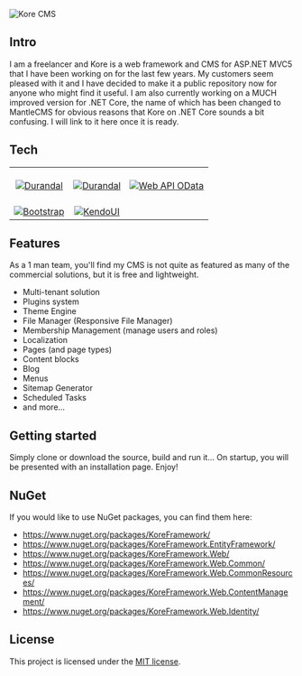 ![Kore CMS](https://github.com/Widecommerce/kore-cms/blob/master/KoreCMS/Media/kore-logo-dark.png)

## Intro

I am a freelancer and Kore is a web framework and CMS for ASP.NET MVC5 that I have been working on for the last few years. My customers seem pleased with it and I have decided to make it a public repository now for anyone who might find it useful. I am also currently working on a MUCH improved version for .NET Core, the name of which has been changed to MantleCMS for obvious reasons that Kore on .NET Core sounds a bit confusing. I will link to it here once it is ready.

## Tech

| | | |
| :---: | :---: | :---: |
|[<br />![Durandal](https://raw.githubusercontent.com/gordon-matt/KoreCMS/master/_SolutionItems/Logos/NET%20MVC.png) ](https://github.com/BlueSpire/Durandal)|[<br />![Durandal](https://raw.githubusercontent.com/gordon-matt/KoreCMS/master/_SolutionItems/Logos/Durandal.jpg) ](https://github.com/BlueSpire/Durandal)|[<br />![Web API OData](https://raw.githubusercontent.com/gordon-matt/KoreCMS/master/_SolutionItems/Logos/OData.png) ](https://github.com/OData/WebApi)|
| [<br />![Bootstrap](https://raw.githubusercontent.com/gordon-matt/KoreCMS/master/_SolutionItems/Logos/Bootstrap.jpg) ](http://getbootstrap.com/) |[<br />![KendoUI](https://raw.githubusercontent.com/gordon-matt/KoreCMS/master/_SolutionItems/Logos/KendoUI.png) ](https://github.com/gothinkster/react-mobx-realworld-example-app)

## Features

As a 1 man team, you'll find my CMS is not quite as featured as many of the commercial solutions, but it is free and lightweight.

- Multi-tenant solution
- Plugins system
- Theme Engine
- File Manager (Responsive File Manager)
- Membership Management (manage users and roles)
- Localization
- Pages (and page types)
- Content blocks
- Blog
- Menus
- Sitemap Generator
- Scheduled Tasks
- and more...

## Getting started

Simply clone or download the source, build and run it... On startup, you will be presented with an installation page. Enjoy!

## NuGet

If you would like to use NuGet packages, you can find them here:

- https://www.nuget.org/packages/KoreFramework/
- https://www.nuget.org/packages/KoreFramework.EntityFramework/
- https://www.nuget.org/packages/KoreFramework.Web/
- https://www.nuget.org/packages/KoreFramework.Web.Common/
- https://www.nuget.org/packages/KoreFramework.Web.CommonResources/
- https://www.nuget.org/packages/KoreFramework.Web.ContentManagement/
- https://www.nuget.org/packages/KoreFramework.Web.Identity/

## License

This project is licensed under the [MIT license](LICENSE.txt).
